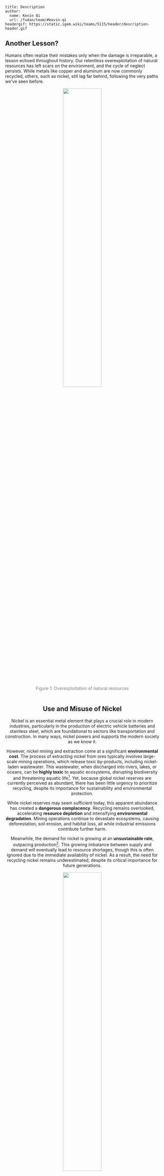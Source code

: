 ```
title: Description
author:
  name: Kevin Qi
  url: /fudan/team/#kevin-qi
headergif: https://static.igem.wiki/teams/5115/header/description-header.gif
```



## Another Lesson?

Humans often realize their mistakes only when the damage is irreparable, a lesson echoed throughout history. Our relentless overexploitation of natural resources has left scars on the environment, and the cycle of neglect persists. While metals like copper and aluminum are now commonly recycled, others, such as nickel, still lag far behind, following the very paths we've seen before.

<div style="text-align: center;" id="fig1">
    <img src="https://static.igem.wiki/teams/5115/test/yagi.jpg" style='width:50%'>
    <div>
        <span style="color:gray">Figure 1: Overexploitation of natural resources</span>
        <br><br>
    </div>





## Use and Misuse of Nickel

Nickel is an essential metal element that plays a crucial role in modern industries, particularly in the production of electric vehicle batteries and stainless steel, which are foundational to sectors like transportation and construction. In many ways, nickel powers and supports the modern society as we know it. 

However, nickel mining and extraction come at a significant **environmental cost**. The process of extracting nickel from ores typically involves large-scale mining operations, which release toxic by-products, including nickel-laden wastewater. This wastewater, when discharged into rivers, lakes, or oceans, can be **highly toxic** to aquatic ecosystems, disrupting biodiversity and threatening aquatic life[^1]. Yet, because global nickel reserves are currently perceived as abundant, there has been little urgency to prioritize recycling, despite its importance for sustainability and environmental protection.

While nickel reserves may seem sufficient today, this apparent abundance has created a **dangerous complacency**. Recycling remains overlooked, accelerating **resource depletion** and intensifying **environmental degradation**. Mining operations continue to devastate ecosystems, causing deforestation, soil erosion, and habitat loss, all while industrial emissions contribute further harm.

Meanwhile, the demand for nickel is growing at an **unsustainable rate**, outpacing production[^2]. This growing imbalance between supply and demand will eventually lead to resource shortages, though this is often ignored due to the immediate availability of nickel. As a result, the need for recycling nickel remains underestimated, despite its critical importance for future generations.

<div style="text-align: center;" id="fig2">
    <img src="https://static.igem.wiki/teams/5115/test/yagi.jpg" style='width:50%'>
    <div>
        <span style="color:gray">Figure 2: Nickel in our modern world</span>
        <br><br>
    </div>





## Current Nickel Recycling

Nickel can be sourced from either mining or recycling. Today, nickel recycling mainly involves recovering it from end-of-life products, such as stainless steel and batteries. Conventional recycling methods typically rely on melting, refining, and purifying scrap metal. While these processes help recover some nickel, they are **energy-intensive**, costly, and **waste generating**[^3]. 

Despite the environmental damage caused by mining, it remains the more cost-effective option compared to recycling. As a result, there is little economic incentive to prioritize recycling. Currently, only **1%** of the global nickel supply comes from recycling [^4].

<div style="text-align: center;" id="fig3">
    <img src="https://static.igem.wiki/teams/5115/description/description-fig3.png" style='width:50%'>
    <div>
        <span style="color:gray">Figure 3: Current nickel recycling methods</span>
        <br><br>
    </div>








Unlike traditional recycling methods, biological approaches offer a more **energy-efficient**, **environmentally friendly**, and **element-specific** way for nickel recovery.





## Project Overview

Facing with the pressing issues of heavy metal pollution and resource depletion, our projects have focused on using synthetic biology to tackle nickel emissions and recycling.

We have developed a symbiotic system involving *E. coli* and cyanobacteria to **recover nickel** from industrial wastewater, transforming it into **harmless microparticles.** Our project, **Microparticle Integration for Nickel Extraction and Reusable Applications (MINERAL)**, not only addresses current nickel pollution but also aims to meet the increasing demand for sustainable nickel recovery in the near future.

<div style="text-align: center;" id="fig4">
    <img src="https://static.igem.wiki/teams/5115/test/yagi.jpg" style='width:50%'>
    <div>
        <span style="color:gray">Figure 4: Overview of MINERAL</span>
        <br><br>
    </div>


## Our Problem

Before we can move forward with our project design, several key challenges must be addressed:

### 1. Nickel Levels are Regulated in *E. coli*

The natural nickel transport and regulation mechanisms in *Escherichia coli* limit its ability to take up large amounts of nickel. NikABCDE, the primary active nickel transporter in *E. coli*, facilitates most of the nickel ion influx[^5], while RcnA works in reverse, actively pumping excess nickel out of the cell[^6]. This balance makes *E. coli* inherently inefficient for bioaccumulating the necessary levels of nickel for our purposes. To overcome this limitation, we must use synthetic biology to engineer *E. coli* to enhance its nickel uptake capacity.

 

### 2. Multiple Threats to *E. coli* in Industrial Wastewater

Industrial wastewater presents a **toxic environment** for *E. coli* due to the presence of various heavy metals, including nickel. While nickel is our target metal, its increased uptake at higher concentrations can inhibit *E. coli* growth and even cause cell death [^7]. Other toxic metals in the environment can further threaten the survival of our engineered *E. coli*.

Additionally, bacteriophages—natural predators of bacteria—are common in wastewater[^8] and can infect and destroy *E. coli* before they can accumulate nickel, further complicating the bioremediation process[^9].

 

### 3. High Substrate and Enzyme Concentrations Needed for Microparticle Generation

The generation of nickel microparticles requires the enzyme Ni/Fe hydrogenase, which reversibly catalyzes hydrogen oxidation[^10]. For efficient microparticle formation, high cytosolic concentrations of hydrogenase, nickel, and hydrogen are necessary. However, achieving such concentrations within *E. coli* may interfere with its normal biological functions, complicating the production process.

 

### 4. Lack of a Stable Hydrogen Source in *E. coli*

To drive nickel microparticle formation, a steady supply of hydrogen gas is essential, as hydrogenase catalyzes the reaction in both directions. However, *E. coli* lacks a stable, continuous source of hydrogen, which limits the efficiency of this process. Addressing this challenge is crucial for our project’s success.



## Our Solution

We present four interrelated systems to target the problems identified in the previous section: **Nickel Uptake**, **Survival**, **Nickel Micro-factory**, and **Hydrogen Supply System**. These systems work together to enable efficient and low-impact nickel absorption, which is then processed into reusable nickel microparticles. 

 <div style="text-align: center;" id="fig5">
    <img src="https://static.igem.wiki/teams/5115/test/yagi.jpg" style='width:50%'>
    <div>
        <span style="color:gray">Figure 5: Four systems of MINERAL</span>
        <br><br>
    </div>





### 1. Nickel Uptake System

**a)**    **Nickel Transport Proteins**

We introduce two sets of  nickel transport proteins to maximize the influx of nickel ions.

- **NikABCDE**: This ATP-binding cassette transporter,native to E. coli, transports nickel ions from the periplasm into the cytoplasm[^11]. We utilize the Ribozyme-Assisted Polycistronic expression system (pRAP) system to achieve a balanced expression and therefore proper assembly of this multi-subunit complex[^12].


- **NixA**: A monomeric protein belonging to the nickel-cobalt transporter (NiCoT) family[^13]. Dimerization of NixA can be facilitated by FKBP and zippers, which help to improve transport efficiency[^14].



**b)**    **Knockout of Nickel Efflux Proteins**

To prevent nickel ions from being pumped out of the cell, we knock out the **RcnA** protein, the primary nickel efflux transporter in *E. coli*, thereby maintaining high cytosolic nickel concentrations.

<div style="text-align: center;" id="fig6">
    <img src="https://static.igem.wiki/teams/5115/test/yagi.jpg" style='width:50%'>
    <div>
        <span style="color:gray">Figure 6: Nickel uptake system</span>
        <br><br>
    </div>





### 2. Survival System

**a) Heavy Metal Tolerance**

Inspired by *Helicobacter pylori*’s natural defense against high cytosolic nickel concentrations[^15], we choose to express two types of nickel binding proteins that can **lower cytosolic heavy metal concentrations**. This protects *E. coli* from the detrimental effects caused by nickel ions and other heavy metals possibly present in industrial wastewater. 

- **Hpn (*H. pylori* nickel-binding)**: A histidine-rich cytoplasmic protein found in *H. pylori* capable of storing Ni ions[^16]. 
- **Metallothioneins**: Cystine-rich cytoplasmic proteins that bind to various heavy metals. Compared to Hpn, they bind to a wider range of heavy metals. We use the metallothionein from *Pisum sativum* (MTA) as it shows a higher affinity for nickel[^17].

Although both proteins serve to lower cytosolic nickel levels, their difference in amino acid composition help to reduce the overall burden on *E. coli.*



**b) Phage resistance**

The initial step of bacteriophage infection is its adsorption to host receptors, and bacteria has evolved various methods to defend against phages. Lipopolysaccharide (LPS) is a natural protective barrier, blocking phage adsorption[^18].

We overexpress YejM to upregulate the production of LPS, allowing the *E. coli* to possess higher resistance towards bacteriophages in the environment[^19].

<div style="text-align: center;" id="fig7">
    <img src="https://static.igem.wiki/teams/5115/test/yagi.jpg" style='width:50%'>
    <div>
        <span style="color:gray">Figure 7: Survival system</span>
        <br><br>
    </div>





### 3. Nickel Micro-factory System

Ni/Fe hydrogenase is the key enzyme that transitions bioaccumulated nickel ions into nickel microparticles through a reversible catalytic reaction. 

We utilize **carboxysomes**, bacterial microcompartments (BMCs)[^20], to serve as a controlled environment for the generation of nickel microparticles. Carboxysomes allow for:

- **Compartmentalization**: This isolates enzymes and substrates, enhancing their local concentrations and improving catalytic efficiency.
- **Protection**: By isolating these reactions from the cytosol, we protect *E. coli* from high nickel concentrations and ensure the enzymatic activity of hydrogenase is     unaffected by other cellular processes.

<div style="text-align: center;" id="fig8">
    <img src="https://static.igem.wiki/teams/5115/test/yagi.jpg" style='width:50%'>
    <div>
        <span style="color:gray">Figure 8: Nickel micro-factory system</span>
        <br><br>
    </div>





### 4. Hydrogen Supply System

​	Hydrogen gas is essential for powering our nickel microparticle production. To ensure a continuous supply of hydrogen, we adopt a [symbiotic system](https://2023.igem.wiki/fudan/results/#_2-symbiotic-system)), following the strategy used by iGEM Fudan 2023. In this setup, cyanobacteria act as hydrogen donors, providing a stable source of hydrogen gas to support nickel microparticle generation.

<div style="text-align: center;" id="fig9">
    <img src="https://static.igem.wiki/teams/5115/test/yagi.jpg" style='width:50%'>
    <div>
        <span style="color:gray">Figure 9: Hydrogen Supply System</span>
        <br><br>
    </div>




## Summary of Systems

In summary, our integrated approach combines efficient nickel bioaccumulation, enhanced *E. coli* survival, a specialized nickel micro-factory, and a stable hydrogen supply system. Together, these innovations ensure sustainable nickel recovery from industrial wastewater while minimizing environmental impact.

For more details on our project design, please visit our [Design][/fudan/design] page.



## Prospect

In addition to nickel, other divalent metals—such as copper, zinc, and cobalt—can become future targets. With MINERAL’s highly modular design, adapting the system for new metals simply involves substituting the relevant transport and binding proteins in the bioaccumulation system, making it a versatile platform for metal recovery.

Moreover, the concept of bioaccumulating heavy metals and forming reserves could be applied in more visionary contexts, such as terraforming Mars. In a future scenario, engineered microorganisms like those in MINERAL could help sequester toxic metals or produce essential materials, aiding in the creation of a habitable environment on other planets.

## References

[^1]:Wang, Z., Yeung, K. W. Y., Zhou, G.-J., Yung, M. M. N., Schlekat, C. E., Garman, E. R., Gissi, F., Stauber, J. L., Middleton, E. T., Lin Wang, Y. Y., & Leung, K. M. Y. (2020). Acute and chronic toxicity of nickel on freshwater and marine tropical aquatic organisms. [*Ecotoxicology and Environmental Safety*, *206*, 111373.](https://doi.org/10.1016/j.ecoenv.2020.111373)
[^2]: Xu, C., Dai, Q., Gaines, L., Hu, M., Tukker, A., & Steubing, B. (2020). Future material demand for automotive lithium-based batteries. [*Communications Materials*, *1*(1), Article 1.](https://doi.org/10.1038/s43246-020-00095-x)
[^3]: Harper, G., Sommerville, R., Kendrick, E., Driscoll, L., Slater, P., Stolkin, R., Walton, A., Christensen, P., Heidrich, O., Lambert, S., Abbott, A., Ryder, K., Gaines, L., & Anderson, P. (2019). Recycling lithium-ion batteries from electric vehicles. [*Nature*, *575*(7781), Article 7781.](https://doi.org/10.1038/s41586-019-1682-5) ↩
[^4]:*Global Critical Minerals Outlook 2024 – Analysis*. (2024, May 17). IEA. [https://www.iea.org/reports/global-critical-minerals-outlook-2024](https://www.iea.org/reports/global-critical-minerals-outlook-2024)
[^5]: Navarro, C., Wu, L.-F., & Mandrand-Berthelot, M.-A. (1993). The nik operon of Escherichia coli encodes a periplasmic binding-protein-dependent transport system for nickel. [*Molecular Microbiology*, *9*(6), 1181–1191.](https://doi.org/10.1111/j.1365-2958.1993.tb01247.x)
[^6]: Rodrigue, A., Effantin, G., & Mandrand-Berthelot, M.-A. (2005). Identification of rcnA (yohM), a Nickel and Cobalt Resistance Gene in Escherichia coli. [*Journal of Bacteriology*, *187*(8), 2912–2916.](https://doi.org/10.1128/jb.187.8.2912-2916.2005)
[^7]: Wu, L., Yu, J., Sun, X., & Li, B. (2009). The effect of nickel(II) ions on the growth and bioaccumulation properties of Escherichia coli. [*Environmental Progress & Sustainable Energy*, *28*, 234–239.](https://doi.org/10.1002/ep.10325)
[^8]: Runa, V., Wenk, J., Bengtsson, S., Jones, B. V., & Lanham, A. B. (2021). Bacteriophages in Biological Wastewater Treatment Systems: Occurrence, Characterization, and Function. [*Frontiers in Microbiology*, *12*.](https://doi.org/10.3389/fmicb.2021.730071)
[^9]: Shapiro, O. H., Kushmaro, A., & Brenner, A. (2010). Bacteriophage predation regulates microbial abundance and diversity in a full-scale bioreactor treating industrial wastewater. [*The ISME Journal*, *4*(3), 327–336.](https://doi.org/10.1038/ismej.2009.118)
[^10]: Teramoto, H., Shimizu, T., Suda, M., & Inui, M. (2022). Hydrogen production based on the heterologous expression of NAD+-reducing NiFe-hydrogenase from *Cupriavidus necator* in different genetic backgrounds of *Escherichia coli* strains. [*International Journal of Hydrogen Energy*, *47*(52), 22010–22021.](https://doi.org/10.1016/j.ijhydene.2022.05.018)
[^11]: Dosanjh, N. S., & Michel, S. L. (2006). Microbial nickel metalloregulation: NikRs for nickel ions. [*Current Opinion in Chemical Biology*, *10*(2), 123–130.](https://doi.org/10.1016/j.cbpa.2006.02.011)
[^12]: Liu, Y., Wu, Z., Wu, D., Gao, N., & Lin, J. (2023). Reconstitution of Multi-Protein Complexes through Ribozyme-Assisted Polycistronic Co-Expression. [*ACS Synthetic Biology*, *12*(1), 136–143.](https://doi.org/10.1021/acssynbio.2c00416)
[^13]: Hernandez, J. A., Micus, P. S., Sunga, S. A. L., Mazzei, L., Ciurli, S., & Meloni, G. (2024). Metal selectivity and translocation mechanism characterization in proteoliposomes of the transmembrane NiCoT transporter NixA from Helicobacter pylori. [*Chemical Science*, *15*(2), 651–665.](https://doi.org/10.1039/D3SC05135H)
[^14]: 缺文献
[^15]: Benoit, S. L., Miller, E. F., & Maier, R. J. (2013). Helicobacter pylori Stores Nickel To Aid Its Host Colonization. [*Infection and Immunity*, *81*(2), 580.](https://doi.org/10.1128/IAI.00858-12)
[^16]: Ge, R., Watt, R. M., Sun, X., Tanner, J. A., He, Q.-Y., Huang, J.-D., & Sun, H. (2006). Expression and characterization of a histidine-rich protein, Hpn: Potential for Ni2+ storage in Helicobacter pylori. [*Biochemical Journal*, *393*(Pt 1), 285–293.](https://doi.org/10.1042/BJ20051160)
[^17]: Diep, P., Mahadevan, R., & Yakunin, A. F. (2018). Heavy Metal Removal by Bioaccumulation Using Genetically Engineered Microorganisms. [*Frontiers in Bioengineering and Biotechnology*, *6*, 157.](https://doi.org/10.3389/fbioe.2018.00157)
[^18]: Labrie, S. J., Samson, J. E., & Moineau, S. (2010). Bacteriophage resistance mechanisms. [*Nature Reviews Microbiology*, *8*(5), 317–327.](https://doi.org/10.1038/nrmicro2315)
[^19]: Shu, S., & Mi, W. (2022). Regulatory mechanisms of lipopolysaccharide synthesis in *Escherichia coli*. [*Nature Communications*, *13*(1), 4576.](https://doi.org/10.1038/s41467-022-32277-1)
[^20]: Li, T., Jiang, Q., Huang, J., Aitchison, C. M., Huang, F., Yang, M., Dykes, G. F., He, H.-L., Wang, Q., Sprick, R. S., Cooper, A. I., & Liu, L.-N. (2020). Reprogramming bacterial protein organelles as a nanoreactor for hydrogen production. [*Nature Communications*, *11*(1), 5448.](https://doi.org/10.1038/s41467-020-19280-0)

